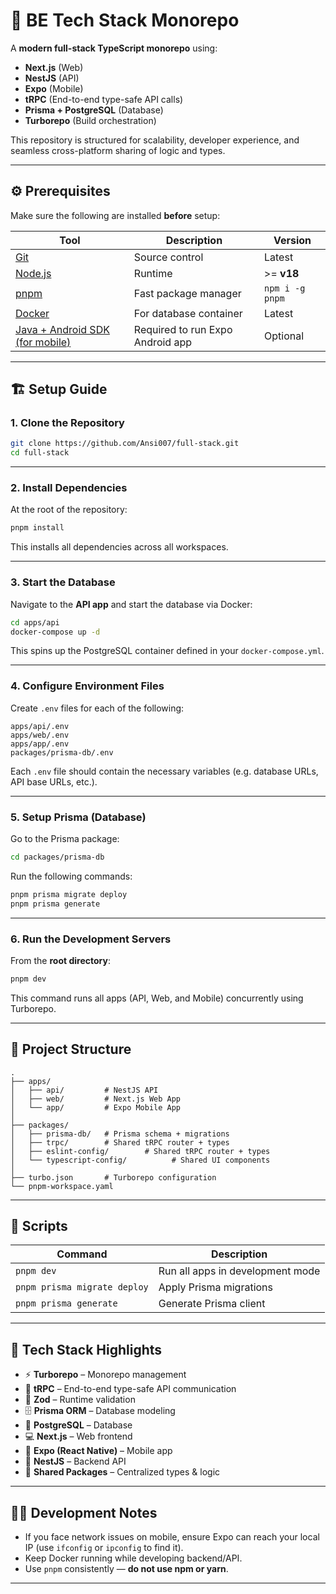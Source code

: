 # 🧩 BE Tech Stack Monorepo

A **modern full-stack TypeScript monorepo** using:

* **Next.js** (Web)
* **NestJS** (API)
* **Expo** (Mobile)
* **tRPC** (End-to-end type-safe API calls)
* **Prisma + PostgreSQL** (Database)
* **Turborepo** (Build orchestration)

This repository is structured for scalability, developer experience, and seamless cross-platform sharing of logic and types.

---

## ⚙️ Prerequisites

Make sure the following are installed **before** setup:

| Tool                                                                    | Description                      | Version         |
| ----------------------------------------------------------------------- | -------------------------------- | --------------- |
| [Git](https://git-scm.com/)                                             | Source control                   | Latest          |
| [Node.js](https://nodejs.org/)                                          | Runtime                          | >= **v18**      |
| [pnpm](https://pnpm.io/)                                                | Fast package manager             | `npm i -g pnpm` |
| [Docker](https://www.docker.com/)                                       | For database container           | Latest          |
| [Java + Android SDK (for mobile)](https://developer.android.com/studio) | Required to run Expo Android app | Optional        |

---

## 🏗️ Setup Guide

### 1. Clone the Repository

```bash
git clone https://github.com/Ansi007/full-stack.git
cd full-stack
```

---

### 2. Install Dependencies

At the root of the repository:

```bash
pnpm install
```

This installs all dependencies across all workspaces.

---

### 3. Start the Database

Navigate to the **API app** and start the database via Docker:

```bash
cd apps/api
docker-compose up -d
```

This spins up the PostgreSQL container defined in your `docker-compose.yml`.

---

### 4. Configure Environment Files

Create `.env` files for each of the following:

```
apps/api/.env
apps/web/.env
apps/app/.env
packages/prisma-db/.env
```

Each `.env` file should contain the necessary variables (e.g. database URLs, API base URLs, etc.).

---

### 5. Setup Prisma (Database)

Go to the Prisma package:

```bash
cd packages/prisma-db
```

Run the following commands:

```bash
pnpm prisma migrate deploy
pnpm prisma generate
```

---

### 6. Run the Development Servers

From the **root directory**:

```bash
pnpm dev
```

This command runs all apps (API, Web, and Mobile) concurrently using Turborepo.

---

## 🧠 Project Structure

```
.
├── apps/
│   ├── api/         # NestJS API
│   ├── web/         # Next.js Web App
│   └── app/         # Expo Mobile App
│
├── packages/
│   ├── prisma-db/   # Prisma schema + migrations
│   ├── trpc/        # Shared tRPC router + types
│   ├── eslint-config/        # Shared tRPC router + types
│   └── typescript-config/          # Shared UI components
│
├── turbo.json       # Turborepo configuration
└── pnpm-workspace.yaml
```

---

## 🚀 Scripts

| Command                      | Description                      |
| ---------------------------- | -------------------------------- |
| `pnpm dev`                   | Run all apps in development mode |
| `pnpm prisma migrate deploy` | Apply Prisma migrations          |
| `pnpm prisma generate`       | Generate Prisma client           |

---

## 🧩 Tech Stack Highlights

* ⚡ **Turborepo** – Monorepo management
* 💬 **tRPC** – End-to-end type-safe API communication
* 🧠 **Zod** – Runtime validation
* 🗄️ **Prisma ORM** – Database modeling
* 🐘 **PostgreSQL** – Database
* 💻 **Next.js** – Web frontend
* 📱 **Expo (React Native)** – Mobile app
* 🧱 **NestJS** – Backend API
* 🧩 **Shared Packages** – Centralized types & logic

---

## 🧑‍💻 Development Notes

* If you face network issues on mobile, ensure Expo can reach your local IP (use `ifconfig` or `ipconfig` to find it).
* Keep Docker running while developing backend/API.
* Use `pnpm` consistently — **do not use npm or yarn**.

---

